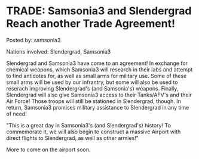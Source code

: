 # TRADE: Samsonia3 and Slendergrad Reach another Trade Agreement!

Posted by: samsonia3

Nations involved: Slendergrad, Samsonia3

Slendergrad and Samsonia3 have come to an agreement! In exchange for chemical weapons, which Samsonia3 will research in their labs and attempt to find antidotes for, as well as small arms for military use. Some of these small arms will be used by our infrantry, but some will also be used to reserach improving Slendergrad's (and Samsonia's) weapons. Finally, Slendergrad will also give Samsonia3 access to their Tanks/AFV's and their Air Force! Those troops will still be stationed in Slendergrad, though. In return, Samsonia3 promises military assistance to Slendergrad in any time of need! 

"This is a great day in Samsonia3's (and Slendergrad's) history! To commemorate it, we will also begin to construct a massive Airport with direct flights to Slendergrad, as well as other armies!" 

More to come on the airport soon.